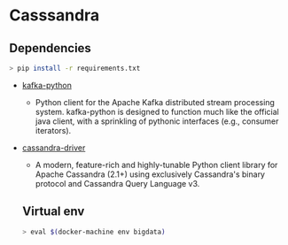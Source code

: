 # Casssandra

## Dependencies
```bash
> pip install -r requirements.txt
```
* [kafka-python](https://github.com/dpkp/kafka-python)
  * Python client for the Apache Kafka distributed stream processing system. kafka-python is designed to function much like the official java client, with a sprinkling of pythonic interfaces (e.g., consumer iterators).

* [cassandra-driver](https://github.com/datastax/python-driver)
  * A modern, feature-rich and highly-tunable Python client library for Apache Cassandra (2.1+) using exclusively Cassandra's binary protocol and Cassandra Query Language v3.

  ## Virtual env
  ```bash
  > eval $(docker-machine env bigdata)
  ```
